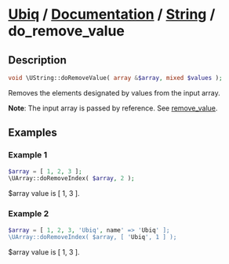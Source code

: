 [Ubiq](https://github.com/Pixel418/Ubiq#readme) / [Documentation](../index.md#readme) / [String](../index.md#array) / do_remove_value
======


Description
-------- 

```php
void \UString::doRemoveValue( array &$array, mixed $values );
```

Removes the elements designated by values from the input array.

**Note**: The input array is passed by reference. See [remove_value](./remove_value.md#readme).



Examples
--------

### Example 1

```php
$array = [ 1, 2, 3 ];
\UArray::doRemoveIndex( $array, 2 );
```
$array value is [ 1, 3 ].

### Example 2

```php
$array = [ 1, 2, 3, 'Ubiq', name' => 'Ubiq' ];
\UArray::doRemoveIndex( $array, [ 'Ubiq', 1 ] );
```
$array value is [ 1, 3 ].
